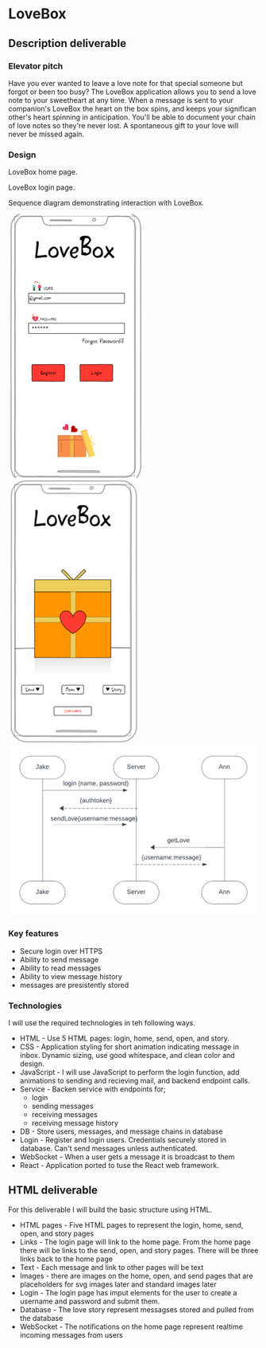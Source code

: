 # LoveBox

## Description deliverable

### Elevator pitch

Have you ever wanted to leave a love note for that special someone but forgot or been too busy? The LoveBox application allows you to send a love note to your sweetheart at any time. When a message is sent to your companion's LoveBox the heart on the box spins, and keeps your significan other's heart spinning in anticipation. You'll be able to document your chain of love notes so they're never lost. A spontaneous gift to your love will never be missed again.

### Design

LoveBox home page.

LoveBox login page.

Sequence diagram demonstrating interaction with LoveBox.

![Screenshot of the LoveBox login page](https://github.com/mmosiahc/Startup/blob/main/LoveBoxLogin.png) 
![Screenshot of the LoveBox home page](https://github.com/mmosiahc/Startup/blob/main/loveBoxHome.png)
![Image of sequence diagram](https://github.com/mmosiahc/Startup/blob/main/loveBoxSequenceDiagram.png)

### Key features
- Secure login over HTTPS
- Ability to send message
- Ability to read messages
- Ability to view message history
- messages are presistently stored

### Technologies

I will use the required technologies in teh following ways.

- HTML - Use 5 HTML pages: login, home, send, open, and story.
- CSS - Application styling for short animation indicating message in inbox. Dynamic sizing, use good whitespace, and clean color and design.
- JavaScript - I will use JavaScript to perform the login function, add animations to sending and recieving mail, and backend endpoint calls.
- Service - Backen service with endpoints for;
    - login
    - sending messages
    - receiving messages
    - receiving message history
- DB - Store users, messages, and message chains in database
- Login - Register and login users. Credentials securely stored in database. Can't send messages unless authenticated.
- WebSocket - When a user gets a message it is broadcast to them
- React - Application ported to tuse the React web framework.

 ## HTML deliverable

For this deliverable I will build the basic structure using HTML.

- HTML pages - Five HTML pages to represent the login, home, send, open, and story pages
- Links - The login page will link to the home page. From the home page there will be links to the send, open, and story pages. There will be three links back to the home page
- Text - Each message and link to other pages will be text
- Images - there are images on the home, open, and send pages that are placeholders for svg images later and standard images later
- Login - The login page has imput elements for the user to create a username and password and submit them.
- Database - The love story represent messagses stored and pulled from the database
- WebSocket - The notifications on the home page represent realtime incoming messages from users

